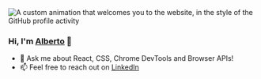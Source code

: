 <img alt="A custom animation that welcomes you to the website, in the style of the GitHub profile activity" src="https://github.com/user-attachments/assets/f22fc7cd-a4ac-48a9-818e-23cd3cd47222">

### Hi, I'm [Alberto](https://hey.alberto.omg.lol/) 👋

- 💬 Ask me about React, CSS, Chrome DevTools and Browser APIs!
- 📫 Feel free to reach out on [LinkedIn](https://uk.linkedin.com/in/alberto-morabito-299320155)

<!--
**AlbertQM/AlbertQM** is a ✨ _special_ ✨ repository because its `README.md` (this file) appears on your GitHub profile.

Here are some ideas to get you started:

- 🔭 I’m currently working on ...
- 🌱 I’m currently learning ...
- 👯 I’m looking to collaborate on ...
- 🤔 I’m looking for help with ...
- 💬 Ask me about ...
- 📫 How to reach me: ...
- 😄 Pronouns: ...
- ⚡ Fun fact: ...
-->
